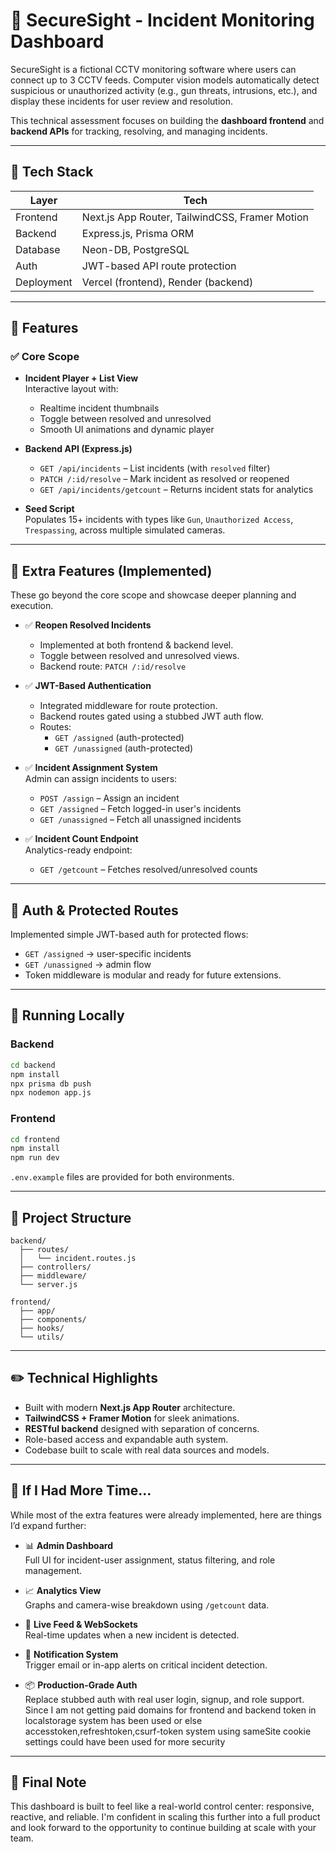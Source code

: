 
# 🚨 SecureSight - Incident Monitoring Dashboard

SecureSight is a fictional CCTV monitoring software where users can connect up to 3 CCTV feeds. Computer vision models automatically detect suspicious or unauthorized activity (e.g., gun threats, intrusions, etc.), and display these incidents for user review and resolution.

This technical assessment focuses on building the **dashboard frontend** and **backend APIs** for tracking, resolving, and managing incidents.

---

## 🧱 Tech Stack

| Layer        | Tech                     |
| ------------ | ------------------------ |
| Frontend     | Next.js App Router, TailwindCSS, Framer Motion |
| Backend      | Express.js, Prisma ORM   |
| Database     | Neon-DB, PostgreSQL |
| Auth         | JWT-based API route protection |
| Deployment   | Vercel (frontend), Render (backend) |

---

## 🚀 Features

### ✅ Core Scope

- **Incident Player + List View**  
  Interactive layout with:
  - Realtime incident thumbnails
  - Toggle between resolved and unresolved
  - Smooth UI animations and dynamic player

- **Backend API (Express.js)**  
  - `GET /api/incidents` – List incidents (with `resolved` filter)
  - `PATCH /:id/resolve` – Mark incident as resolved or reopened
  - `GET /api/incidents/getcount` – Returns incident stats for analytics

- **Seed Script**  
  Populates 15+ incidents with types like `Gun`, `Unauthorized Access`, `Trespassing`, across multiple simulated cameras.

---

## 🌟 Extra Features (Implemented)

These go beyond the core scope and showcase deeper planning and execution.

- ✅ **Reopen Resolved Incidents**  
  - Implemented at both frontend & backend level.
  - Toggle between resolved and unresolved views.
  - Backend route: `PATCH /:id/resolve`

- ✅ **JWT-Based Authentication**  
  - Integrated middleware for route protection.
  - Backend routes gated using a stubbed JWT auth flow.
  - Routes:  
    - `GET /assigned` (auth-protected)  
    - `GET /unassigned` (auth-protected)

- ✅ **Incident Assignment System**  
  Admin can assign incidents to users:
  - `POST /assign` – Assign an incident
  - `GET /assigned` – Fetch logged-in user's incidents
  - `GET /unassigned` – Fetch all unassigned incidents

- ✅ **Incident Count Endpoint**  
  Analytics-ready endpoint:
  - `GET /getcount` – Fetches resolved/unresolved counts

---

## 🔐 Auth & Protected Routes

Implemented simple JWT-based auth for protected flows:
- `GET /assigned` → user-specific incidents
- `GET /unassigned` → admin flow
- Token middleware is modular and ready for future extensions.

---

## 🧪 Running Locally

### Backend
```bash
cd backend
npm install
npx prisma db push
npx nodemon app.js
```

### Frontend
```bash
cd frontend
npm install
npm run dev
```

`.env.example` files are provided for both environments.

---

## 📁 Project Structure

```
backend/
  ├── routes/
  │   └── incident.routes.js
  ├── controllers/
  ├── middleware/
  └── server.js

frontend/
  ├── app/
  ├── components/
  ├── hooks/
  └── utils/
```

---

## ✏️ Technical Highlights

- Built with modern **Next.js App Router** architecture.
- **TailwindCSS + Framer Motion** for sleek animations.
- **RESTful backend** designed with separation of concerns.
- Role-based access and expandable auth system.
- Codebase built to scale with real data sources and models.

---

## 🤔 If I Had More Time...

While most of the extra features were already implemented, here are things I’d expand further:

- 📊 **Admin Dashboard**  
  Full UI for incident-user assignment, status filtering, and role management.

- 📈 **Analytics View**  
  Graphs and camera-wise breakdown using `/getcount` data.

- 🔁 **Live Feed & WebSockets**  
  Real-time updates when a new incident is detected.

- 🔔 **Notification System**  
  Trigger email or in-app alerts on critical incident detection.

- 📦 **Production-Grade Auth**  
  Replace stubbed auth with real user login, signup, and role support.
  Since I am not getting paid domains for frontend and backend token in localstorage system has been used or else accesstoken,refreshtoken,csurf-token system using sameSite cookie settings could have been used for more security

---

## 💬 Final Note

This dashboard is built to feel like a real-world control center: responsive, reactive, and reliable. I'm confident in scaling this further into a full product and look forward to the opportunity to continue building at scale with your team.
